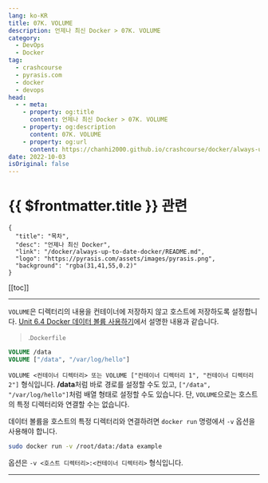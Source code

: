```yaml
---
lang: ko-KR
title: 07K. VOLUME
description: 언제나 최신 Docker > 07K. VOLUME
category: 
  - DevOps
  - Docker
tag: 
  - crashcourse
  - pyrasis.com
  - docker
  - devops
head:
  - - meta:
    - property: og:title
      content: 언제나 최신 Docker > 07K. VOLUME
    - property: og:description
      content: 07K. VOLUME
    - property: og:url
      content: https://chanhi2000.github.io/crashcourse/docker/always-up-to-date-docker/07K.html
date: 2022-10-03
isOriginal: false
---
```


# {{ $frontmatter.title }} 관련

```component VPCard
{
  "title": "목차",
  "desc": "언제나 최신 Docker",
  "link": "/docker/always-up-to-date-docker/README.md",
  "logo": "https://pyrasis.com/assets/images/pyrasis.png",
  "background": "rgba(31,41,55,0.2)"
}
```

[[toc]]

---

<SiteInfo
  name="7장 - 11. VOLUME"
  desc="언제나 최신 Docker"
  url="https://pyrasis.com/jHLsAlwaysUpToDateDocker/Unit07/11"
  logo="https://pyrasis.com/assets/images/pyrasis.png"
  preview="https://pyrasis.com/assets/images/profile1.png"/>

`VOLUME`은 디렉터리의 내용을 컨테이너에 저장하지 않고 호스트에 저장하도록 설정합니다. [Unit 6.4 Docker 데이터 볼륨 사용하기](/docker/always-up-to-date-docker/06D.md)에서 설명한 내용과 같습니다.

> .<FontIcon icon="fa-brands fa-docker"/>`Dockerfile`

```dockerfile
VOLUME /data
VOLUME ["/data", "/var/log/hello"]
```

`VOLUME <컨테이너 디렉터리> 또는 VOLUME ["컨테이너 디렉터리 1", "컨테이너 디렉터리2"]` 형식입니다. <strong>/data</strong>처럼 바로 경로를 설정할 수도 있고, `["/data", "/var/log/hello"]`처럼 배열 형태로 설정할 수도 있습니다. 단, `VOLUME`으로는 호스트의 특정 디렉터리와 연결할 수는 없습니다.

데이터 볼륨을 호스트의 특정 디렉터리와 연결하려면 `docker run` 명령에서 `-v` 옵션을 사용해야 합니다.

```sh
sudo docker run -v /root/data:/data example
```

옵션은 `-v <호스트 디렉터리>:<컨테이너 디렉터리>` 형식입니다.

---

<TagLinks />